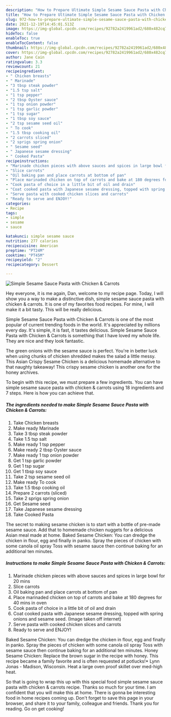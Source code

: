 ```yaml
---
description: "How to Prepare Ultimate Simple Sesame Sauce Pasta with Chicken & Carrots"
title: "How to Prepare Ultimate Simple Sesame Sauce Pasta with Chicken & Carrots"
slug: 972-how-to-prepare-ultimate-simple-sesame-sauce-pasta-with-chicken-and-amp-carrots
date: 2021-12-19T14:45:01.513Z
image: https://img-global.cpcdn.com/recipes/92782a2419961ad2/680x482cq70/simple-sesame-sauce-pasta-with-chicken-carrots-recipe-main-photo.jpg
hideToc: false
enableToc: true
enableTocContent: false
thumbnail: https://img-global.cpcdn.com/recipes/92782a2419961ad2/680x482cq70/simple-sesame-sauce-pasta-with-chicken-carrots-recipe-main-photo.jpg
cover: https://img-global.cpcdn.com/recipes/92782a2419961ad2/680x482cq70/simple-sesame-sauce-pasta-with-chicken-carrots-recipe-main-photo.jpg
author: Jane Cain
ratingvalue: 3.3
reviewcount: 21
recipeingredient:
- " Chicken breasts"
- " Marinade"
- "3 tbsp steak powder"
- "1.5 tsp salt"
- "1 tsp pepper"
- "2 tbsp Oyster sauce"
- "1 tsp onion powder"
- "1 tsp garlic powder"
- "1 tsp sugar"
- "1 tbsp soy sauce"
- "2 tsp sesame seed oil"
- " To cook"
- "1.5 tbsp cooking oil"
- "2 carrots sliced"
- "2 sprigs spring onion"
- " Sesame seed"
- " Japanese sesame dressing"
- " Cooked Pasta"
recipeinstructions:
- "Marinade chicken pieces with above sauces and spices in large bowl for 20 mins"
- "Slice carrots"
- "Oil baking pan and place carrots at bottom of pan"
- "Place marinaded chicken on top of carrots and bake at 180 degrees for 40 mins in oven"
- "Cook pasta of choice in a little bit of oil and drain"
- "Coat cooked pasta with Japanese sesame dressing, topped with spring onions and sesame seed. (Image taken off internet)"
- "Serve pasta with cooked chicken slices and carrots"
- "Ready to serve and ENJOY!"
categories:
- Recipe
tags:
- simple
- sesame
- sauce

katakunci: simple sesame sauce 
nutrition: 277 calories
recipecuisine: American
preptime: "PT24M"
cooktime: "PT45M"
recipeyield: "2"
recipecategory: Dessert

---
```



![Simple Sesame Sauce Pasta with Chicken & Carrots](https://img-global.cpcdn.com/recipes/92782a2419961ad2/680x482cq70/simple-sesame-sauce-pasta-with-chicken-carrots-recipe-main-photo.jpg)

Hey everyone, it is me again, Dan, welcome to my recipe page. Today, I will show you a way to make a distinctive dish, simple sesame sauce pasta with chicken & carrots. It is one of my favorites food recipes. For mine, I will make it a bit tasty. This will be really delicious.

Simple Sesame Sauce Pasta with Chicken & Carrots is one of the most popular of current trending foods in the world. It's appreciated by millions every day. It's simple, it is fast, it tastes delicious. Simple Sesame Sauce Pasta with Chicken & Carrots is something that I have loved my whole life. They are nice and they look fantastic.

The green onions with the sesame sauce is perfect. You&#39;re in better luck when using chunks of chicken shredded makes the salad a little messy. This Asian Crispy Sesame Chicken is a delicious homemade alternative to that naughty takeaway! This crispy sesame chicken is another one for the honey archives.


To begin with this recipe, we must prepare a few ingredients. You can have simple sesame sauce pasta with chicken & carrots using 18 ingredients and 7 steps. Here is how you can achieve that.

<!--inarticleads1-->

##### The ingredients needed to make Simple Sesame Sauce Pasta with Chicken & Carrots:

1. Take  Chicken breasts
1. Make ready  Marinade
1. Take 3 tbsp steak powder
1. Take 1.5 tsp salt
1. Make ready 1 tsp pepper
1. Make ready 2 tbsp Oyster sauce
1. Make ready 1 tsp onion powder
1. Get 1 tsp garlic powder
1. Get 1 tsp sugar
1. Get 1 tbsp soy sauce
1. Take 2 tsp sesame seed oil
1. Make ready  To cook
1. Take 1.5 tbsp cooking oil
1. Prepare 2 carrots (sliced)
1. Take 2 sprigs spring onion
1. Get  Sesame seed
1. Take  Japanese sesame dressing
1. Take  Cooked Pasta


The secret to making sesame chicken is to start with a bottle of pre-made sesame sauce. Add that to homemade chicken nuggets for a delicious Asian meal made at home. Baked Sesame Chicken: You can dredge the chicken in flour, egg and finally in panko. Spray the pieces of chicken with some canola oil spray Toss with sesame sauce then continue baking for an additional ten minutes. 

<!--inarticleads2-->

##### Instructions to make Simple Sesame Sauce Pasta with Chicken & Carrots:

1. Marinade chicken pieces with above sauces and spices in large bowl for 20 mins
1. Slice carrots
1. Oil baking pan and place carrots at bottom of pan
1. Place marinaded chicken on top of carrots and bake at 180 degrees for 40 mins in oven
1. Cook pasta of choice in a little bit of oil and drain
1. Coat cooked pasta with Japanese sesame dressing, topped with spring onions and sesame seed. (Image taken off internet)
1. Serve pasta with cooked chicken slices and carrots
1. Ready to serve and ENJOY!

Baked Sesame Chicken: You can dredge the chicken in flour, egg and finally in panko. Spray the pieces of chicken with some canola oil spray Toss with sesame sauce then continue baking for an additional ten minutes. Honey Sesame Chicken: Replace the brown sugar in the recipe with honey. This recipe became a family favorite and is often requested at potlucks!* Lynn Jonas - Madison, Wisconsin. Heat a large oven proof skillet over med-high heat. 

So that is going to wrap this up with this special food simple sesame sauce pasta with chicken & carrots recipe. Thanks so much for your time. I am confident that you will make this at home. There is gonna be interesting food in home recipes coming up. Don't forget to save this page in your browser, and share it to your family, colleague and friends. Thank you for reading. Go on get cooking!
